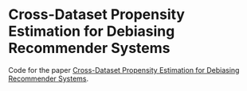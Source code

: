 # Cross-Dataset Propensity Estimation for Debiasing Recommender Systems
Code for the paper [Cross-Dataset Propensity Estimation for Debiasing Recommender Systems](https://openreview.net/pdf?id=QRP38W5ZUa).
